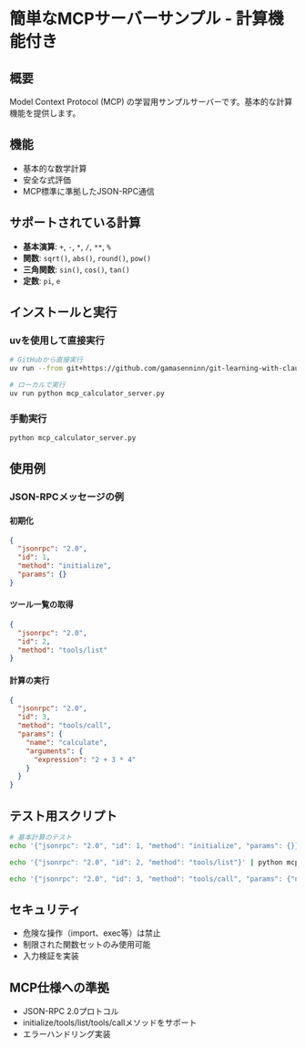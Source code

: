 # 簡単なMCPサーバーサンプル - 計算機能付き

## 概要
Model Context Protocol (MCP) の学習用サンプルサーバーです。基本的な計算機能を提供します。

## 機能
- 基本的な数学計算
- 安全な式評価
- MCP標準に準拠したJSON-RPC通信

## サポートされている計算
- **基本演算**: `+`, `-`, `*`, `/`, `**`, `%`
- **関数**: `sqrt()`, `abs()`, `round()`, `pow()`
- **三角関数**: `sin()`, `cos()`, `tan()`
- **定数**: `pi`, `e`

## インストールと実行

### uvを使用して直接実行
```bash
# GitHubから直接実行
uv run --from git+https://github.com/gamasenninn/git-learning-with-claude.git mcp-calculator

# ローカルで実行
uv run python mcp_calculator_server.py
```

### 手動実行
```bash
python mcp_calculator_server.py
```

## 使用例

### JSON-RPCメッセージの例

#### 初期化
```json
{
  "jsonrpc": "2.0",
  "id": 1,
  "method": "initialize",
  "params": {}
}
```

#### ツール一覧の取得
```json
{
  "jsonrpc": "2.0",
  "id": 2,
  "method": "tools/list"
}
```

#### 計算の実行
```json
{
  "jsonrpc": "2.0",
  "id": 3,
  "method": "tools/call",
  "params": {
    "name": "calculate",
    "arguments": {
      "expression": "2 + 3 * 4"
    }
  }
}
```

## テスト用スクリプト
```bash
# 基本計算のテスト
echo '{"jsonrpc": "2.0", "id": 1, "method": "initialize", "params": {}}' | python mcp_calculator_server.py

echo '{"jsonrpc": "2.0", "id": 2, "method": "tools/list"}' | python mcp_calculator_server.py

echo '{"jsonrpc": "2.0", "id": 3, "method": "tools/call", "params": {"name": "calculate", "arguments": {"expression": "sqrt(16) + 2 * 3"}}}' | python mcp_calculator_server.py
```

## セキュリティ
- 危険な操作（import、exec等）は禁止
- 制限された関数セットのみ使用可能
- 入力検証を実装

## MCP仕様への準拠
- JSON-RPC 2.0プロトコル
- initialize/tools/list/tools/callメソッドをサポート
- エラーハンドリング実装